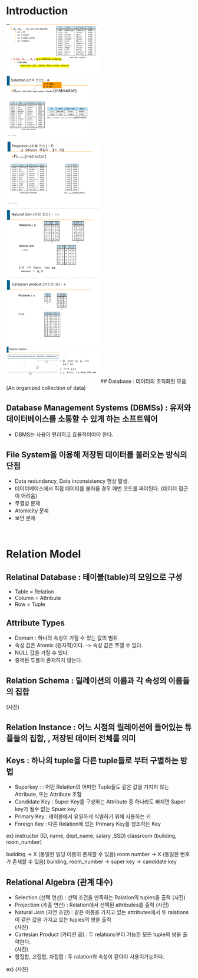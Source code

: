 # Introduction  
<img src="/Database/캡처/1.png" width="50%" height="50%">
<img src="/Database/캡처/2.png" width="50%" height="50%">
<img src="/Database/캡처/3.png" width="50%" height="50%">
<img src="/Database/캡처/4.png" width="50%" height="50%">
<img src="/Database/캡처/5.png" width="50%" height="50%">
<img src="/Database/캡처/6.png" width="50%" height="50%">
## Database : 데이터의 조직화된 모음 (An organized collection of data)  

## Database Management Systems (DBMSs) : 유저와 데이터베이스를 소통할 수 있게 하는 소프트웨어
 - DBMS는 사용이 편리하고 효율적이여야 한다.  
 
 ## File System을 이용해 저장된 데이터를 불러오는 방식의 단점
 - Data redundancy, Data inconsistency 현상 발생.
 - 데이터베이스에서 직접 데이터를 불러올 경우 매번 코드를 짜야된다. (데이터 접근이 어려움)
 - 무결성 문제    
 - Atomicity 문제  
 - 보안 문제  
 
 <br/>
 
 # Relation Model
 
 ## Relatinal Database : 테이블(table)의 모임으로 구성  
 - Table = Relation  
 - Column = Attribute  
 - Row = Tuple  
 
 
## Attribute Types
- Domain : 하나의 속성이 가질 수 있는 값의 범위  
- 속성 값은 Atomic (원자적)이다. -> 속성 값은 쪼갤 수 없다.  
- NULL 값을 가질 수 있다.  
- 중복된 튜플이 존재하지 않는다. 

## Relation Schema  : 릴레이션의 이름과 각 속성의 이름들의 집합
(사진)  

## Relation Instance : 어느 시점의 릴레이션에 들어있는 튜플들의 집합, , 저장된 데이터 전체를 의미

## Keys : 하나의 tuple을 다른 tuple들로 부터 구별하는 방법  
 - Superkey : : 어떤 Relation의 어떠한 Tuple들도 같은 값을 가지지 않는 Attribute, 또는 Attribute 조합  
 - Candidate Key : Super Key를 구성하는 Attribute 중 하나라도 빠지면 Super key가 될수 없는 Spuer key  
 - Primary Key : 테이블에서 유일하게 식별하기 위해 사용하는 키  
 - Foreign Key : 다른 Relation에 있는 Primary Key를 참조하는 Key  
  
ex) instructor  (ID, name, dept_name, salary ,SSD)
     classroom (building, room_number)

building -> X (동일한 빌딩 이름이 존재할 수 있음)
room number -> X (동일한 번호가 존재할 수 있음)
building, room_number -> super key -> candidate key

## Relational Algebra (관계 대수)  
- Selection (선택 연산) : 선택 조건을 만족하는 Ralation의 tuples을 출력
(사진)  
- Projection (추출 연산) : Relation에서 선택된 attributes를 출력
(사진)  
- Natural Join (자연 조인) : 같은 이름을 가지고 있는 attributes에서 두 ralations이 같은 값을 가지고 있는 tuples의 쌍을 출력  
(사진)  
- Cartesian Product (카티션 곱) : 두 relations부터 가능한 모든 tuple의 쌍을 출력한다.  
(사진)   
- 합집합, 교집합, 차집합 : 두 ralation의 속성이 같아야 사용이가능하다.

ex)
(사진)
